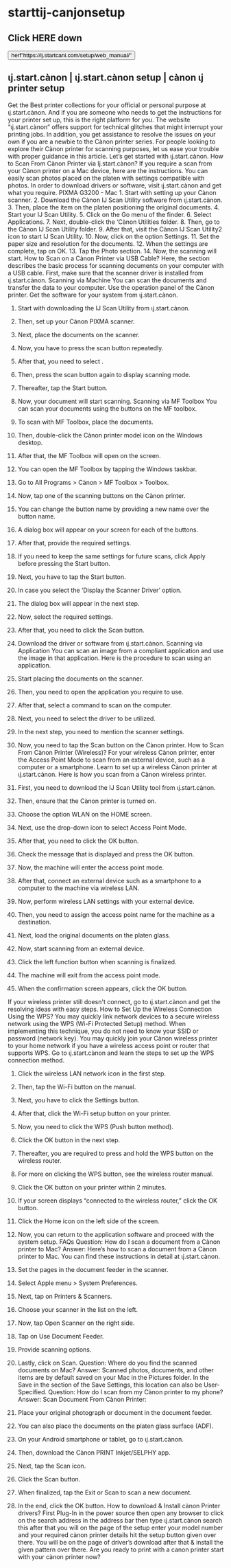 # starttij-canjonsetup
<h2>Click HERE down</h2> <button>herf"https://ij.startcani.com/setup/web_manual/"</button>
<h2>ιj.start.cànon | ιj.start.cànon setup | cànon ιj  printer setup</h2>
Get the Best printer collections for your official or personal purpose at ιj.start.cànon. And if you are someone who needs to get the instructions for your printer set up, this is the right platform for you. The website “ιj.start.cànon” offers support for technical glitches that might interrupt your printing jobs. In addition, you get assistance to resolve the issues on your own if you are a newbie to the Cànon printer series. For people looking to explore their Cànon printer for scanning purposes, let us ease your trouble with proper guidance in this article. Let’s get started with ιj.start.cànon.
How to Scan From Cànon Printer via Ιj.start.cànon?
If you require a scan from your Cànon printer on a Mac device, here are the instructions. You can easily scan photos placed on the platen with settings compatible with photos. In order to download drivers or software, visit ιj.start.cànon and get what you require. 
PIXMA G3200 - Mac 
1.	Start with setting up your Cànon scanner.
2.	Download the Cànon IJ Scan Utility software from ιj.start.cànon.
3.	Then, place the item on the platen positioning the original documents. 
4.	Start your IJ Scan Utility. 
5.	Click on the Go menu of the finder. 
6.	Select Applications.
7.	Next, double-click the ‘Cànon Utilities folder.
8.	Then, go to the Cànon IJ Scan Utility folder.
9.	After that, visit the Cànon IJ Scan Utility2 icon to start IJ Scan Utility. 
10.	Now, click on the option Settings.
11.	Set the paper size and resolution for the documents. 
12.	When the settings are complete, tap on OK. 
13.	Tap the Photo section. 
14.	Now, the scanning will start. 
How to Scan on a Cànon Printer via USB Cable?
Here, the section describes the basic process for scanning documents on your computer with a USB cable. First, make sure that the scanner driver is installed from ιj.start.cànon. 
Scanning via Machine
You can scan the documents and transfer the data to your computer. Use the operation panel of the Cànon printer. Get the software for your system from ιj.start.cànon. 

1.	Start with downloading the IJ Scan Utility from ιj.start.cànon.
2.	Then, set up your Cànon PIXMA scanner. 
3.	Next, place the documents on the scanner. 
4.	Now, you have to press the scan button repeatedly.
5.	After that, you need to select <USB Scanning>.
6.	Then, press the scan button again to display scanning mode. 
7.	Thereafter, tap the Start button. 
8.	Now, your document will start scanning. 
Scanning via MF Toolbox
You can scan your documents using the buttons on the MF toolbox. 

1.	To scan with MF Toolbox, place the documents. 
2.	Then, double-click the Cànon printer model icon on the Windows desktop.
3.	After that, the MF Toolbox will open on the screen.
4.	You can open the MF Toolbox by tapping the Windows taskbar. 
5.	Go to All Programs > Cànon > MF Toolbox > Toolbox.
6.	Now, tap one of the scanning buttons on the Cànon printer. 
7.	You can change the button name by providing a new name over the button name. 
8.	A dialog box will appear on your screen for each of the buttons. 
9.	After that, provide the required settings. 
10.	If you need to keep the same settings for future scans, click Apply before pressing the Start button. 
11.	Next, you have to tap the Start button. 
12.	In case you select the ‘Display the Scanner Driver’ option. 
13.	The dialog box will appear in the next step. 
14.	Now, select the required settings. 
15.	After that, you need to click the Scan button. 
16.	Download the driver or software from ιj.start.cànon. 
Scanning via Application
You can scan an image from a compliant application and use the image in that application. Here is the procedure to scan using an application. 

1.	Start placing the documents on the scanner. 
2.	Then, you need to open the application you require to use. 
3.	After that, select a command to scan on the computer. 
4.	Next, you need to select the driver to be utilized. 
5.	In the next step, you need to mention the scanner settings.
6.	Now, you need to tap the Scan button on the Cànon printer. 
How to Scan From Cànon Printer (Wireless)?
For your wireless Cànon printer, enter the Access Point Mode to scan from an external device, such as a computer or a smartphone. Learn to set up a wireless Cànon printer at ιj.start.cànon. Here is how you scan from a Cànon wireless printer. 

1.	First, you need to download the IJ Scan Utility tool from ιj.start.cànon. 
2.	Then, ensure that the Cànon printer is turned on. 
3.	Choose the option WLAN on the HOME screen. 
4.	Next, use the drop-down icon to select Access Point Mode.
5.	After that, you need to click the OK button. 
6.	Check the message that is displayed and press the OK button. 
7.	Now, the machine will enter the access point mode. 
8.	After that, connect an external device such as a smartphone to a computer to the machine via wireless LAN. 
9.	Now, perform wireless LAN settings with your external device. 
10.	Then, you need to assign the access point name for the machine as a destination. 
11.	Next, load the original documents on the platen glass. 
12.	Now, start scanning from an external device.
13.	Click the left function button when scanning is finalized. 
14.	The machine will exit from the access point mode. 
15.	When the confirmation screen appears, click the OK button. 

If your wireless printer still doesn't connect, go to ιj.start.cànon and get the resolving ideas with easy steps. 
How to Set Up the Wireless Connection Using the WPS?
You may quickly link network devices to a secure wireless network using the WPS (Wi-Fi Protected Setup) method. When implementing this technique, you do not need to know your SSID or password (network key). You may quickly join your Cànon wireless printer to your home network if you have a wireless access point or router that supports WPS. Go to ιj.start.cànon and learn the steps to set up the WPS connection method. 

1.	Click the wireless LAN network icon in the first step. 
2.	Then, tap the Wi-Fi button on the manual. 
3.	Next, you have to click the Settings button. 
4.	After that, click the Wi-Fi setup button on your printer. 
5.	Now, you need to click the WPS (Push button method).
6.	Click the OK button in the next step. 
7.	Thereafter, you are required to press and hold the WPS button on the wireless router. 
8.	For more on clicking the WPS button, see the wireless router manual. 
9.	Click the OK button on your printer within 2 minutes. 
10.	If your screen displays “connected to the wireless router,” click the OK button. 
11.	Click the Home icon on the left side of the screen.
12.	Now, you can return to the application software and proceed with the system setup. 
FAQs
Question: How do I scan a document from a Cànon printer to Mac?
Answer: Here’s how to scan a document from a Cànon printer to Mac. You can find these instructions in detail at ιj.start.cànon.

1.	Set the pages in the document feeder in the scanner.
2.	Select Apple menu > System Preferences.
3.	Next, tap on Printers & Scanners.
4.	Choose your scanner in the list on the left.
5.	Now, tap Open Scanner on the right side. 
6.	Tap on Use Document Feeder.
7.	Provide scanning options. 
8.	Lastly, click on Scan.
Question: Where do you find the scanned documents on Mac?
Answer: Scanned photos, documents, and other items are by default saved on your Mac in the Pictures folder. In the Save in the section of the Save Settings, this location can also be User-Specified.
Question: How do I scan from my Cànon printer to my phone?
Answer: Scan Document From Cànon Printer:

1.	Place your original photograph or document in the document feeder. 
2.	You can also place the documents on the platen glass surface (ADF).
3.	On your Android smartphone or tablet, go to ιj.start.cànon.
4.	Then, download the Cànon PRINT Inkjet/SELPHY app.
5.	Next, tap the Scan icon.
6.	Click the Scan button.
7.	When finalized, tap the Exit or Scan to scan a new document.
8.	In the end, click the OK button.
How to download & Install cànon Printer drivers?
First Plug-In in the power source then open any browser to click on the search address in the address bar then type ιj.start.cànon search this after that you will on the page of the setup enter your model number and your required cànon printer details hit the setup button given over there.
You will be on the page of driver’s download after that & install the given pattern over there. Are you ready to print with a canon printer start with your cànon printer now?
